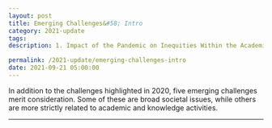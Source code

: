 ```yaml
---
layout: post
title: Emerging Challenges&#58; Intro
category: 2021-update
tags:
description: 1. Impact of the Pandemic on Inequities Within the Academic Community, 2. Demand for Faster Scientific Communication Channels, 3. Rising Privacy and Surveillance Concerns in Technology Used by Academic Institutions, 4. Continued Consolidation of the Publishing Industry, 5. The Expansion of “Inclusive Access” Courseware

permalink: /2021-update/emerging-challenges-intro
date: 2021-09-21 05:00:00
---
```


In addition to the challenges highlighted in 2020, five emerging challenges merit consideration. Some of these are broad societal issues, while others are more strictly related to academic and knowledge activities.


***
